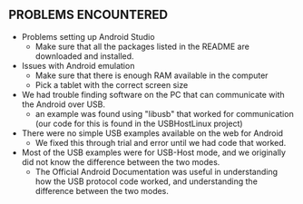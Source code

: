 PROBLEMS ENCOUNTERED
-----------

* Problems setting up Android Studio
  * Make sure that all the packages listed in the README are downloaded and installed.
* Issues with Android emulation
  * Make sure that there is enough RAM available in the computer
  * Pick a tablet with the correct screen size
* We had trouble finding software on the PC that can communicate with the Android over USB.
  * an example was found using "libusb" that worked for communication (our code for this is found in the USBHostLinux project)
* There were no simple USB examples available on the web for Android
  * We fixed this through trial and error until we had code that worked.
* Most of the USB examples were for USB-Host mode, and we originally did not know the difference between the two modes.
  * The Official Android Documentation was useful in understanding how the USB protocol code worked, and understanding the difference between the two modes.
